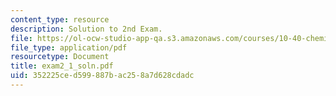 ```yaml
---
content_type: resource
description: Solution to 2nd Exam.
file: https://ol-ocw-studio-app-qa.s3.amazonaws.com/courses/10-40-chemical-engineering-thermodynamics-fall-2003/352225ced599887bac258a7d628cdadc_exam2_1_soln.pdf
file_type: application/pdf
resourcetype: Document
title: exam2_1_soln.pdf
uid: 352225ce-d599-887b-ac25-8a7d628cdadc
---
```

